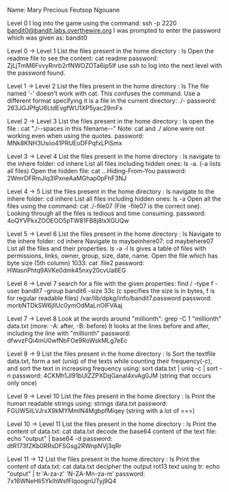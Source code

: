 Name: Mary Precious Feutsop Ngouane

Level 0
I log into the game using the command:
ssh -p 2220 bandit0@bandit.labs.overthewire.org
I was prompted to enter the password which was given as:  bandit0

Level 0 -> Level 1
List the files present in the home directory : ls
Open the readme file to see the content: cat readme
password:  ZjLjTmM6FvvyRnrb2rfNWOZOTa6ip5If
use ssh to log into the next level with the password found.

Level 1 -> Level 2
List the files present in the home directory : ls
The file named '-' doesn't work with cat. This confuses the command.
Use a different format specifying it is a file in the current directory: ./- 
password: 263JGJPfgU6LtdEvgfWU1XP5yac29mFx

Level 2 -> Level 3
List the files present in the home directory : ls
open the file : cat "./--spaces in this filename--"
Note: cat and ./ alone were not working even when using the quotes. 
password: MNk8KNH3Usiio41PRUEoDFPqfxLPlSmx

Level 3 -> Level 4
List the files present in the home directory : ls
navigate to the inhere folder: cd inhere
List all files including hidden ones: ls -a. (-a lists all files)
Open the hidden file: cat ...Hiding-From-You
password: 2WmrDFRmJIq3IPxneAaMGhap0pFhF3NJ

Level 4 -> 5
List the files present in the home directory : ls
navigate to the inhere folder: cd inhere
List all files including hidden ones: ls -a
Open all the files using the command:  cat ./-file07 (File -file07 is the correct one). Looking through all the files is tedious and time consuming.
password: 4oQYVPkxZOOEOO5pTW81FB8j8lxXGUQw

Level 5 -> Level 6
List the files present in the home directory : ls
Navigate to the inhere folder: cd inhere
Navigate to maybeinhere07: cd maybehere07
List all the files and their properties: ls -a -l
ls gives a table of files with permissions, links, owner, group, size, date, name.
Open the file which has byte size (5th column) 1033: cat .file2
password: HWasnPhtq9AVKe0dmk45nxy20cvUa6EG

Level 6 -> Level 7
search for a file with the given properties: find / -type f -user bandit7 -group bandit6 -size 33c (c specifies the size is in bytes, f is for regular readable files)
/var/lib/dpkg/info/bandit7.password
password: morbNTDkSW6jIlUc0ymOdMaLnOlFVAaj

Level 7 -> Level 8
Look at the words around "millionth": grep -C 1 "millionth" data.txt (more: -A: after, -B: before)
It looks at the lines before and after, including the line with "millionth"
password: dfwvzFQi4mU0wfNbFOe9RoWskMLg7eEc

Level 8 -> 9
List the files present in the home directory : ls
Sort the textfile data.txt, form a set (uniq) of the texts while counting their frequency(-c),  and sort the text in increasing frequency using:
sort data.txt | uniq -c | sort -n
password: 4CKMh1JI91bUIZZPXDqGanal4xvAg0JM (string that occurs only once)


Level 9 -> Level 10
List the files present in the home directory : ls
Print the human readable strings using: strings data.txt
password: FGUW5ilLVJrxX9kMYMmlN4MgbpfMiqey (string with a lot of ===)

Level 10 -> Level 11
List the files present in the home directory : ls
Print the content of data.txt:  cat data.txt
decode the base64 content of the text file: echo "output" | base64 -d
password: dtR173fZKb0RRsDFSGsg2RWnpNVj3qRr

Level 11 -> 12
List the files present in the home directory : ls
Print the content of data.txt:  cat data.txt
decipher the output rot13 text using tr: echo "output" | tr 'A-za-z' 'N-ZA-Mn-za-m'
password: 7x16WNeHIi5YkIhWsfFIqoognUTyj9Q4